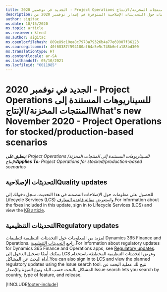 ```yaml
---
title: الجديد في نوفمبر 2020 - Project Operations للسيناريوهات المستندة إلى المنتجات المخزنة/الإنتاج
description: يوفر هذا الموضوع معلومات حول التحديثات الإصلاحية المتوفرة في إصدار نوفمبر 2020 من Project Operations للسيناريوهات المستندة إلى المنتجات المخزنة/الإنتاج‬.
author: sigitac
ms.date: 10/15/2020
ms.topic: article
ms.reviewer: kfend
ms.author: sigitac
ms.openlocfilehash: 809e89c10ea8c7978a79326b4a77e69007f86123
ms.sourcegitcommit: 40f68387f594180af64a5e5c748b6efa188bd300
ms.translationtype: HT
ms.contentlocale: ar-SA
ms.lasthandoff: 05/10/2021
ms.locfileid: "6011985"
---
```

# <a name="whats-new-november-2020---project-operations-for-stockedproduction-based-scenarios"></a><span data-ttu-id="f03a9-103">الجديد في نوفمبر 2020 - Project Operations للسيناريوهات المستندة إلى المنتجات المخزنة/الإنتاج</span><span class="sxs-lookup"><span data-stu-id="f03a9-103">What's new November 2020 - Project Operations for stocked/production-based scenarios</span></span>

<span data-ttu-id="f03a9-104">_**ينطبق على:** Project Operations للسيناريوهات المستندة إلى المنتجات المخزنة/الإنتاج_</span><span class="sxs-lookup"><span data-stu-id="f03a9-104">_**Applies To:** Project Operations for stocked/production-based scenarios_</span></span>

## <a name="quality-updates"></a><span data-ttu-id="f03a9-105">التحديثات الإصلاحية</span><span class="sxs-lookup"><span data-stu-id="f03a9-105">Quality updates</span></span>

<span data-ttu-id="f03a9-106">للحصول على معلومات حول الإصلاحات المضمنة في هذا التحديث، سجل دخولك إلى Lifecycle Services (LCS) واستعرض [مقالة قاعدة المعارف](https://fix.lcs.dynamics.com/Issue/Details?bugId=488609&amp;dbType=3&amp;qc=8251e8e1d5e2386de850599926c1adc3fec8e2ba25308036d22cdfe0a1c28fc7).</span><span class="sxs-lookup"><span data-stu-id="f03a9-106">For information about the fixes included in this update, sign in to Lifecycle Services (LCS) and view the [KB article](https://fix.lcs.dynamics.com/Issue/Details?bugId=488609&amp;dbType=3&amp;qc=8251e8e1d5e2386de850599926c1adc3fec8e2ba25308036d22cdfe0a1c28fc7).</span></span>

## <a name="regulatory-updates"></a><span data-ttu-id="f03a9-107">التحديثات التنظيمية</span><span class="sxs-lookup"><span data-stu-id="f03a9-107">Regulatory updates</span></span>

<span data-ttu-id="f03a9-108">لمزيد من المعلومات حول التحديثات التنظيمية لتطبيقات Dynamics 365 Finance and Operations، راجع [التحديثات التنظيمية](/dynamics365/finance/localizations/regulatory-updates).</span><span class="sxs-lookup"><span data-stu-id="f03a9-108">For information about regulatory updates for Dynamics 365 Finance and Operations apps, see [Regulatory updates](/dynamics365/finance/localizations/regulatory-updates).</span></span> <span data-ttu-id="f03a9-109">يمكنك أيضًا تسجيل الدخول إلى LCS وعرض التحديثات التنظيمية المخططة باستخدام أداة البحث عن المشاكل.</span><span class="sxs-lookup"><span data-stu-id="f03a9-109">You can also sign in to LCS and view the planned regulatory updates using the Issue search tool.</span></span> <span data-ttu-id="f03a9-110">تتيح لك عملية البحث عن المشاكل بالبحث حسب البلد ونوع الميزة والإصدار.</span><span class="sxs-lookup"><span data-stu-id="f03a9-110">Issue search lets you search by country, type of feature, and release.</span></span>


[!INCLUDE[footer-include](../../includes/footer-banner.md)]